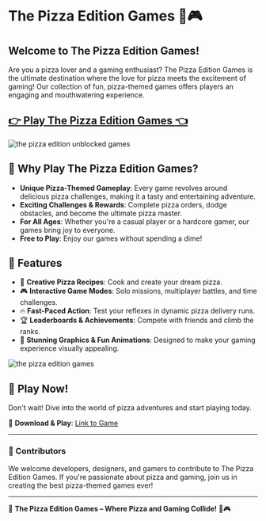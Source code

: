 # The Pizza Edition Games 🍕🎮

## Welcome to The Pizza Edition Games!

Are you a pizza lover and a gaming enthusiast? The Pizza Edition Games is the ultimate destination where the love for pizza meets the excitement of gaming! Our collection of fun, pizza-themed games offers players an engaging and mouthwatering experience.

## <a href="https://classroom-6x-cool.gitlab.io/">👉 Play The Pizza Edition Games 👈</a>

![the pizza edition unblocked games](https://github.com/user-attachments/assets/4c56d3e0-b5f2-485d-a86f-f3d027b5d92d)

## 🎯 Why Play The Pizza Edition Games?

- **Unique Pizza-Themed Gameplay**: Every game revolves around delicious pizza challenges, making it a tasty and entertaining adventure.
- **Exciting Challenges & Rewards**: Complete pizza orders, dodge obstacles, and become the ultimate pizza master.
- **For All Ages**: Whether you're a casual player or a hardcore gamer, our games bring joy to everyone.
- **Free to Play**: Enjoy our games without spending a dime!

## 🚀 Features

- 🍕 **Creative Pizza Recipes**: Cook and create your dream pizza.
- 🎮 **Interactive Game Modes**: Solo missions, multiplayer battles, and time challenges.
- 🔥 **Fast-Paced Action**: Test your reflexes in dynamic pizza delivery runs.
- 🏆 **Leaderboards & Achievements**: Compete with friends and climb the ranks.
- 🎨 **Stunning Graphics & Fun Animations**: Designed to make your gaming experience visually appealing.

![the pizza edition games](https://github.com/user-attachments/assets/f19075ab-7215-4e18-9fb9-31b7dd380434)

## 🎲 Play Now!

Don't wait! Dive into the world of pizza adventures and start playing today.

🍕 **Download & Play**: [Link to Game](https://classroom-6x-cool.gitlab.io/)

---

### 👥 Contributors
We welcome developers, designers, and gamers to contribute to The Pizza Edition Games. If you're passionate about pizza and gaming, join us in creating the best pizza-themed games ever!

---

🚀 **The Pizza Edition Games – Where Pizza and Gaming Collide!** 🍕🎮
